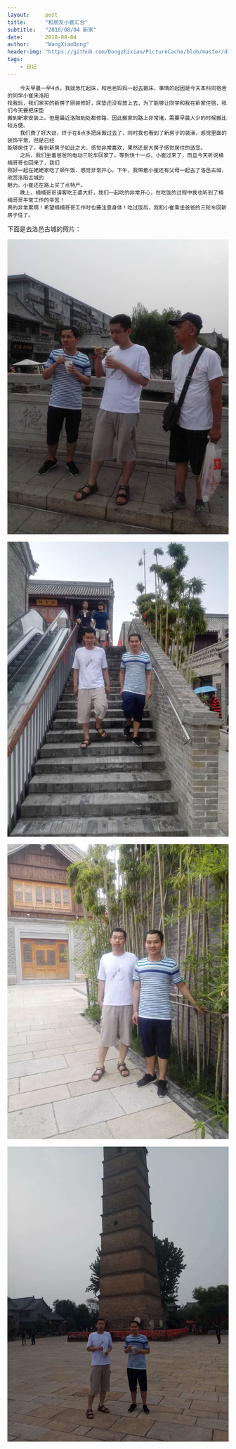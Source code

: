 ```yaml
---
layout:     post
title:      "和朋友小崔汇合"
subtitle:   "2018/08/04 新家"
date:       2018-08-04
author:     "WangXiaoDong"
header-img: "https://github.com/Dongzhixiao/PictureCache/blob/master/diaryPic/20180804.jpg?raw=true"
tags:
    - 日记
---
```



```
    今天早晨一早4点，我就急忙起床，和爸爸妈妈一起去搬床，事情的起因是今天本科同宿舍的同学小崔来洛阳
找我玩，我们家买的新房子刚装修好，床垫还没有放上去，为了能够让同学和我在新家住宿，我们今天要把床垫
搬到新家安装上。但是最近洛阳到处都修路，因此搬家的路上非常堵，需要早晨人少的时候搬比较方便。
    我们费了好大劲，终于在8点多把床搬过去了，同时我也看到了新房子的装潢，感觉里面的装饰平常，但是已经
能够居住了，看到新房子如此之大，感觉非常喜欢，果然还是大房子感觉居住的适宜。
    之后，我们坐着爸爸的电动三轮车回家了。等到快十一点，小崔过来了，而且今天听说楠楠哥哥也回来了，我们
刚好一起在姥姥家吃了顿午饭，感觉非常开心。下午，我带着小崔还有父母一起去了洛邑古城，欣赏洛阳古城的
魅力。小崔还在路上买了点特产。
    晚上，楠楠哥哥请客吃王婆大虾，我们一起吃的非常开心，在吃饭的过程中我也听到了楠楠哥哥平常工作的辛苦！
真的非常累啊！希望楠楠哥哥工作时也要注意身体！吃过饭后，我和小崔乘坐爸爸的三轮车回新房子住了。
```

下面是去洛邑古城的照片：

![照片](https://github.com/Dongzhixiao/PictureCache/blob/master/diaryPic/20180804_1.jpg?raw=true)

![照片](https://github.com/Dongzhixiao/PictureCache/blob/master/diaryPic/20180804_2.jpg?raw=true)

![照片](https://github.com/Dongzhixiao/PictureCache/blob/master/diaryPic/20180804_3.jpg?raw=true)

![照片](https://github.com/Dongzhixiao/PictureCache/blob/master/diaryPic/20180804_4.jpg?raw=true)